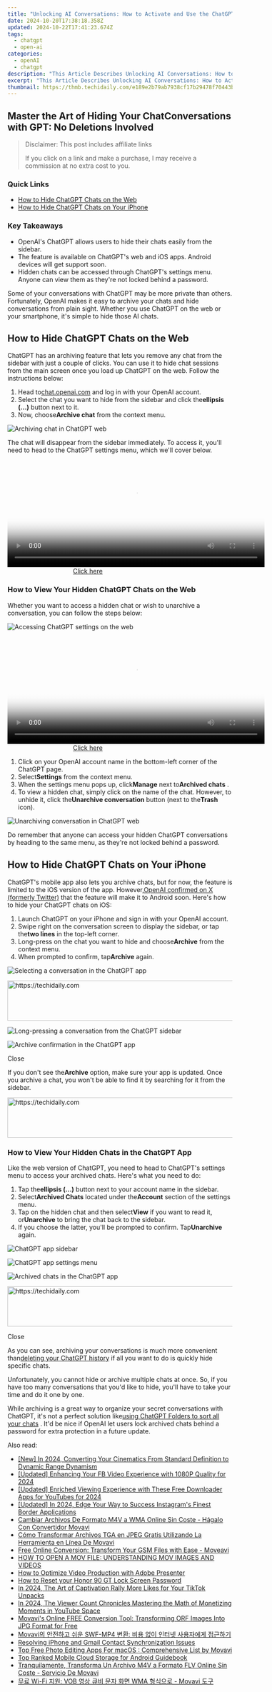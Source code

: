 ```yaml
---
title: "Unlocking AI Conversations: How to Activate and Use the ChatGPT Widget with Android Phones"
date: 2024-10-20T17:38:18.358Z
updated: 2024-10-22T17:41:23.674Z
tags:
  - chatgpt
  - open-ai
categories:
  - openAI
  - chatgpt
description: "This Article Describes Unlocking AI Conversations: How to Activate and Use the ChatGPT Widget with Android Phones"
excerpt: "This Article Describes Unlocking AI Conversations: How to Activate and Use the ChatGPT Widget with Android Phones"
thumbnail: https://thmb.techidaily.com/e189e2b79ab7938cf17b29478f70443bb039bf95e5208154ef45f40c089318b3.jpg
---
```


## Master the Art of Hiding Your ChatConversations with GPT: No Deletions Involved

>  Disclaimer: This post includes affiliate links
>
>  If you click on a link and make a purchase, I may receive a commission at no extra cost to you.
>

### Quick Links

* [How to Hide ChatGPT Chats on the Web](https://www.makeuseof.com/how-to-hide-chatgpt-conversations/#how-to-hide-chatgpt-chats-on-the-web)
* [How to Hide ChatGPT Chats on Your iPhone](https://www.makeuseof.com/how-to-hide-chatgpt-conversations/#how-to-hide-chatgpt-chats-on-your-iphone)

### Key Takeaways

* OpenAI's ChatGPT allows users to hide their chats easily from the sidebar.
* The feature is available on ChatGPT's web and iOS apps. Android devices will get support soon.
* Hidden chats can be accessed through ChatGPT's settings menu. Anyone can view them as they're not locked behind a password.

 Some of your conversations with ChatGPT may be more private than others. Fortunately, OpenAI makes it easy to archive your chats and hide conversations from plain sight. Whether you use ChatGPT on the web or your smartphone, it's simple to hide those AI chats.

## How to Hide ChatGPT Chats on the Web

 ChatGPT has an archiving feature that lets you remove any chat from the sidebar with just a couple of clicks. You can use it to hide chat sessions from the main screen once you load up ChatGPT on the web. Follow the instructions below:

1. Head to[chat.openai.com](https://chat.openai.com/) and log in with your OpenAI account.
2. Select the chat you want to hide from the sidebar and click the**ellipsis (...)** button next to it.
3. Now, choose**Archive chat** from the context menu.

![Archiving chat in ChatGPT web](https://static1.makeuseofimages.com/wordpress/wp-content/uploads/2023/12/archiving-chat-in-chatgpt-web.png)

 The chat will disappear from the sidebar immediately. To access it, you'll need to head to the ChatGPT settings menu, which we'll cover below.

<!-- affiliate ads begin -->
<span id="1983551">
					<video width="576" height="240" style="cursor:pointer"
           poster="//a.impactradius-go.com/display-clicktoplayimage/1983551.png"
           onclick="if(!this.playClicked){this.play();this.setAttribute('controls',true);this.playClicked=true;}">
	   <source src="//a.impactradius-go.com/display-ad/22993-1983551">
	   <img src="//a.impactradius-go.com/display-clicktoplayimage/1983551.png" style="border: none; height: 100%; width: 100%; object-fit: contain">
	</video>
	<div style="width:360px;text-align:center"><a href="javascript:window.open(decodeURIComponent('https%3A%2F%2Fhomestyler.sjv.io%2Fc%2F5597632%2F1983551%2F22993'), '_blank');void(0);">Click here</a></div>
</span>
<img height="0" width="0" src="https://imp.pxf.io/i/5597632/1983551/22993" style="position:absolute;visibility:hidden;" border="0" />
<!-- affiliate ads end -->

### How to View Your Hidden ChatGPT Chats on the Web

 Whether you want to access a hidden chat or wish to unarchive a conversation, you can follow the steps below:

![Accessing ChatGPT settings on the web](https://static1.makeuseofimages.com/wordpress/wp-content/uploads/2023/12/accessing-chatgpt-settings-on-the-web.png)

<!-- affiliate ads begin -->
<span id="1983552">
					<video width="576" height="240" style="cursor:pointer"
           poster="//a.impactradius-go.com/display-clicktoplayimage/1983552.png"
           onclick="if(!this.playClicked){this.play();this.setAttribute('controls',true);this.playClicked=true;}">
	   <source src="//a.impactradius-go.com/display-ad/22993-1983552">
	   <img src="//a.impactradius-go.com/display-clicktoplayimage/1983552.png" style="border: none; height: 100%; width: 100%; object-fit: contain">
	</video>
	<div style="width:360px;text-align:center"><a href="javascript:window.open(decodeURIComponent('https%3A%2F%2Fhomestyler.sjv.io%2Fc%2F5597632%2F1983552%2F22993'), '_blank');void(0);">Click here</a></div>
</span>
<img height="0" width="0" src="https://imp.pxf.io/i/5597632/1983552/22993" style="position:absolute;visibility:hidden;" border="0" />
<!-- affiliate ads end -->

1. Click on your OpenAI account name in the bottom-left corner of the ChatGPT page.
2. Select**Settings** from the context menu.
3. When the settings menu pops up, click**Manage** next to**Archived chats** .
4. To view a hidden chat, simply click on the name of the chat. However, to unhide it, click the**Unarchive conversation** button (next to the**Trash** icon).

![Unarchiving conversation in ChatGPT web](https://static1.makeuseofimages.com/wordpress/wp-content/uploads/2023/12/unarchiving-conversation-in-chatgpt-web.png)

 Do remember that anyone can access your hidden ChatGPT conversations by heading to the same menu, as they're not locked behind a password.

## How to Hide ChatGPT Chats on Your iPhone

 ChatGPT's mobile app also lets you archive chats, but for now, the feature is limited to the iOS version of the app. However,[OpenAI confirmed on X (formerly Twitter)](https://twitter.com/OpenAI/status/1737517702766633063) that the feature will make it to Android soon. Here's how to hide your ChatGPT chats on iOS:

1. Launch ChatGPT on your iPhone and sign in with your OpenAI account.
2. Swipe right on the conversation screen to display the sidebar, or tap the**two lines** in the top-left corner.
3. Long-press on the chat you want to hide and choose**Archive** from the context menu.
4. When prompted to confirm, tap**Archive** again.

![Selecting a conversation in the ChatGPT app](https://static1.makeuseofimages.com/wordpress/wp-content/uploads/2023/12/selecting-a-conversation-in-the-chatgpt-app.png)

<!-- affiliate ads begin -->
<a href="https://appsumo.8odi.net/c/5597632/2082541/7443" target="_top" id="2082541">
  <img src="//a.impactradius-go.com/display-ad/7443-2082541" border="0" alt="https://techidaily.com" width="728" height="90"/>
</a>
<img height="0" width="0" src="https://appsumo.8odi.net/i/5597632/2082541/7443" style="position:absolute;visibility:hidden;" border="0" />
<!-- affiliate ads end -->

![Long-pressing a conversation from the ChatGPT sidebar](https://static1.makeuseofimages.com/wordpress/wp-content/uploads/2023/12/long-pressing-a-conversation-from-the-chatgpt-sidebar.png)

![Archive confirmation in the ChatGPT app](https://static1.makeuseofimages.com/wordpress/wp-content/uploads/2023/12/archive-confirmation-in-the-chatgpt-app.png)

Close

 If you don't see the**Archive** option, make sure your app is updated. Once you archive a chat, you won't be able to find it by searching for it from the sidebar.

<!-- affiliate ads begin -->
<a href="https://imp.i357552.net/c/5597632/1013424/11832" target="_top" id="1013424">
  <img src="//a.impactradius-go.com/display-ad/11832-1013424" border="0" alt="https://techidaily.com" width="728" height="90"/>
</a>
<img height="0" width="0" src="https://imp.i357552.net/i/5597632/1013424/11832" style="position:absolute;visibility:hidden;" border="0" />
<!-- affiliate ads end -->

### How to View Your Hidden Chats in the ChatGPT App

 Like the web version of ChatGPT, you need to head to ChatGPT's settings menu to access your archived chats. Here's what you need to do:

1. Tap the**ellipsis (...)** button next to your account name in the sidebar.
2. Select**Archived Chats** located under the**Account** section of the settings menu.
3. Tap on the hidden chat and then select**View** if you want to read it, or**Unarchive** to bring the chat back to the sidebar.
4. If you choose the latter, you'll be prompted to confirm. Tap**Unarchive** again.

![ChatGPT app sidebar](https://static1.makeuseofimages.com/wordpress/wp-content/uploads/2023/12/chatgpt-app-sidebar.png)

![ChatGPT app settings menu](https://static1.makeuseofimages.com/wordpress/wp-content/uploads/2023/12/chatgpt-app-settings-menu.png)

![Archived chats in the ChatGPT app](https://static1.makeuseofimages.com/wordpress/wp-content/uploads/2023/12/archived-chats-in-the-chatgpt-app.png)

<!-- affiliate ads begin -->
<a href="https://appsumo.8odi.net/c/5597632/2151893/7443" target="_top" id="2151893">
  <img src="//a.impactradius-go.com/display-ad/7443-2151893" border="0" alt="https://techidaily.com" width="728" height="90"/>
</a>
<img height="0" width="0" src="https://appsumo.8odi.net/i/5597632/2151893/7443" style="position:absolute;visibility:hidden;" border="0" />
<!-- affiliate ads end -->

Close

 As you can see, archiving your conversations is much more convenient than[deleting your ChatGPT history](https://www.makeuseof.com/how-to-delete-your-chatgpt-history/) if all you want to do is quickly hide specific chats.

 Unfortunately, you cannot hide or archive multiple chats at once. So, if you have too many conversations that you'd like to hide, you'll have to take your time and do it one by one.

 While archiving is a great way to organize your secret conversations with ChatGPT, it's not a perfect solution like[using ChatGPT Folders to sort all your chats](https://www.makeuseof.com/how-to-use-chatgpt-folders-to-manage-chatgpt-conversations/) . It'd be nice if OpenAI let users lock archived chats behind a password for extra protection in a future update.

<ins class="adsbygoogle"
     style="display:block"
     data-ad-format="autorelaxed"
     data-ad-client="ca-pub-7571918770474297"
     data-ad-slot="1223367746"></ins>

<ins class="adsbygoogle"
     style="display:block"
     data-ad-client="ca-pub-7571918770474297"
     data-ad-slot="8358498916"
     data-ad-format="auto"
     data-full-width-responsive="true"></ins>

<span class="atpl-alsoreadstyle">Also read:</span>
<div><ul>
<li><a href="https://fox-friendly.techidaily.com/new-in-2024-converting-your-cinematics-from-standard-definition-to-dynamic-range-dynamism/"><u>[New] In 2024, Converting Your Cinematics From Standard Definition to Dynamic Range Dynamism</u></a></li>
<li><a href="https://facebook-video-content.techidaily.com/updated-enhancing-your-fb-video-experience-with-1080p-quality-for-2024/"><u>[Updated] Enhancing Your FB Video Experience with 1080P Quality for 2024</u></a></li>
<li><a href="https://facebook-record-videos.techidaily.com/updated-enriched-viewing-experience-with-these-free-downloader-apps-for-youtubes-for-2024/"><u>[Updated] Enriched Viewing Experience with These Free Downloader Apps for YouTubes for 2024</u></a></li>
<li><a href="https://instagram-clips.techidaily.com/updated-in-2024-edge-your-way-to-success-instagrams-finest-border-applications/"><u>[Updated] In 2024, Edge Your Way to Success Instagram's Finest Border Applications</u></a></li>
<li><a href="https://tech-revival.techidaily.com/cambiar-archivos-de-formato-m4v-a-wma-online-sin-coste-hagalo-con-convertidor-movavi/"><u>Cambiar Archivos De Formato M4V a WMA Online Sin Coste - Hágalo Con Convertidor Movavi</u></a></li>
<li><a href="https://tech-revival.techidaily.com/como-transformar-archivos-tga-en-jpeg-gratis-utilizando-la-herramienta-en-linea-de-movavi/"><u>Cómo Transformar Archivos TGA en JPEG Gratis Utilizando La Herramienta en Línea De Movavi</u></a></li>
<li><a href="https://tech-revival.techidaily.com/free-online-conversion-transform-your-gsm-files-with-ease-moveavi/"><u>Free Online Conversion: Transform Your GSM Files with Ease - Moveavi</u></a></li>
<li><a href="https://tech-revival.techidaily.com/how-to-open-a-mov-file-understanding-mov-images-and-videos/"><u>HOW TO OPEN A MOV FILE: UNDERSTANDING MOV IMAGES AND VIDEOS</u></a></li>
<li><a href="https://screen-recording.techidaily.com/how-to-optimize-video-production-with-adobe-presenter/"><u>How to Optimize Video Production with Adobe Presenter</u></a></li>
<li><a href="https://unlock-android.techidaily.com/how-to-reset-your-honor-90-gt-lock-screen-password-by-drfone-android/"><u>How to Reset your Honor 90 GT Lock Screen Password</u></a></li>
<li><a href="https://some-guidance.techidaily.com/in-2024-the-art-of-captivation-rally-more-likes-for-your-tiktok-unpacks/"><u>In 2024, The Art of Captivation Rally More Likes for Your TikTok Unpacks</u></a></li>
<li><a href="https://youtube-help.techidaily.com/in-2024-the-viewer-count-chronicles-mastering-the-math-of-monetizing-moments-in-youtube-space/"><u>In 2024, The Viewer Count Chronicles Mastering the Math of Monetizing Moments in YouTube Space</u></a></li>
<li><a href="https://tech-revival.techidaily.com/movavis-online-free-conversion-tool-transforming-orf-images-into-jpg-format-for-free/"><u>Movavi's Online FREE Conversion Tool: Transforming ORF Images Into JPG Format for Free</u></a></li>
<li><a href="https://tech-revival.techidaily.com/movavi-swf-mp4/"><u>Movavi의 안전하고 쉬운 SWF-MP4 변환: 비용 없이 인터넷 사용자에게 접근하기</u></a></li>
<li><a href="https://fox-useful.techidaily.com/resolving-iphone-and-gmail-contact-synchronization-issues/"><u>Resolving iPhone and Gmail Contact Synchronization Issues</u></a></li>
<li><a href="https://tech-revival.techidaily.com/top-free-photo-editing-apps-for-macos-comprehensive-list-by-movavi/"><u>Top Free Photo Editing Apps For macOS : Comprehensive List by Movavi</u></a></li>
<li><a href="https://extra-resources.techidaily.com/top-ranked-mobile-cloud-storage-for-android-guidebook/"><u>Top Ranked Mobile Cloud Storage for Android Guidebook</u></a></li>
<li><a href="https://tech-revival.techidaily.com/tranquilamente-transforma-un-archivo-m4v-a-formato-flv-online-sin-coste-servicio-de-movavi/"><u>Tranquilamente, Transforma Un Archivo M4V a Formato FLV Online Sin Coste - Servicio De Movavi</u></a></li>
<li><a href="https://tech-revival.techidaily.com/wi-fi-vob-wma-movavi/"><u>무료 Wi-Fi 지원: VOB 영상 큐비 문자 화면 WMA 형식으로 - Movavi 도구</u></a></li>
</ul></div>

